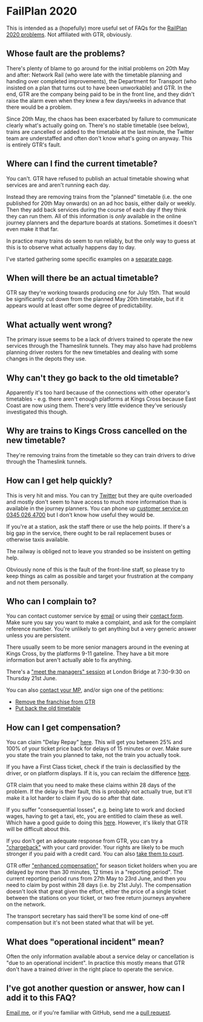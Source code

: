 # FailPlan 2020

This is intended as a (hopefully) more useful set of FAQs for the [RailPlan 2020 problems](https://www.railplan2020.com/timetables). Not affiliated with GTR, obviously.

## Whose fault are the problems?

There's plenty of blame to go around for the initial problems on 20th May and after: Network Rail (who were late with the timetable planning and handing over completed improvements), the Department for Transport (who insisted on a plan that turns out to have been unworkable) and GTR. In the end, GTR are the company being paid to be in the front line, and they didn't raise the alarm even when they knew a few days/weeks in advance that there would be a problem.

Since 20th May, the chaos has been exacerbated by failure to communicate clearly what's actually going on. There's no stable timetable (see below), trains are cancelled or added to the timetable at the last minute, the Twitter team are understaffed and often don't know what's going on anyway. This is entirely GTR's fault.

## Where can I find the current timetable?

You can't. GTR have refused to publish an actual timetable showing what services are and aren't running each day.

Instead they are removing trains from the "planned" timetable (i.e. the one published for 20th May onwards) on an ad hoc basis, either daily or weekly. Then they add back services during the course of each day if they think they can run them. All of this information is *only* available in the online journey planners and the departure boards at stations. Sometimes it doesn't even make it that far.

In practice many trains do seem to run reliably, but the only way to guess at this is to observe what actually happens day to day.

I've started gathering some specific examples on a [separate page](trains).

## When will there be an actual timetable?

GTR say they're working towards producing one for July 15th. That would be significantly cut down from the planned May 20th timetable, but if it appears would at least offer some degree of predictability.

## What actually went wrong?

The primary issue seems to be a lack of drivers trained to operate the new services through the Thameslink tunnels. They may also have had problems planning driver rosters for the new timetables and dealing with some changes in the depots they use.

## Why can't they go back to the old timetable?

Apparently it's too hard because of the connections with other operator's timetables - e.g. there aren't enough platforms at Kings Cross because East Coast are now using them. There's very little evidence they've seriously investigated this though.

## Why are trains to Kings Cross cancelled on the new timetable?

They're removing trains from the timetable so they can train drivers to drive through the Thameslink tunnels.

## How can I get help quickly?

This is very hit and miss. You can try [Twitter](https://twitter.com/GNRailUK) but they are quite overloaded and mostly don't seem to have access to much more information than is available in the journey planners. You can phone up [customer service on 0345 026 4700](https://www.greatnorthernrail.com/help-and-support/contact-us) but I don't know how useful they would be.

If you're at a station, ask the staff there or use the help points. If there's a big gap in the service, there ought to be rail replacement buses or otherwise taxis available.

The railway is obliged not to leave you stranded so be insistent on getting help.

Obviously none of this is the fault of the front-line staff, so please try to keep things as calm as possible and target your frustration at the company and not them personally.

## Who can I complain to?

You can contact customer service by [email](mailto:customerservices@greatnorthernrail.com) or using their [contact form](https://www.greatnorthernrail.com/help-and-support/contact-us). Make sure you say you want to make a complaint, and ask for the complaint reference number. You're unlikely to get anything but a very generic answer unless you are persistent.

There usually seem to be more senior managers around in the evening at Kings Cross, by the platforms 9-11 gateline. They have a bit more information but aren't actually able to fix anything.

There's a ["meet the managers" session](https://www.southernrailway.com/help-and-support/listening-to-you/meet-the-manager) at London Bridge at 7:30-9:30 on Thursday 21st June.

You can also [contact your MP](https://www.writetothem.com/), and/or sign one of the petitions:

 - [Remove the franchise from GTR](https://petition.parliament.uk/petitions/220440)
 - [Put back the old timetable](https://petition.parliament.uk/petitions/220566)
 
 
## How can I get compensation?

You can claim "Delay Repay" [here](https://www.greatnorthernrail.com/help-and-support/journey-problems/delay-repay-compensation/). This will get you between 25% and 100% of your ticket price back for delays of 15 minutes or over. Make sure you state the train you planned to take, not the train you actually took.

If you have a First Class ticket, check if the train is declassified by the driver, or on platform displays. If it is, you can reclaim the difference [here](https://www.greatnorthernrail.com/help-and-support/journey-problems/delay-repay-compensation/first-class-claim-form).

GTR claim that you need to make these claims within 28 days of the problem. If the delay is their fault, this is probably not actually true, but it'll make it a lot harder to claim if you do so after that date.

If you suffer "consequential losses", e.g. being late to work and docked wages, having to get a taxi, etc, you are entitled to claim these as well. Which have a good guide to doing this [here](https://www.which.co.uk/consumer-rights/regulation/consumer-rights-act-travel-amendments). However, it's likely that GTR will be difficult about this.

If you don't get an adequate response from GTR, you can try a ["chargeback"](https://www.which.co.uk/consumer-rights/advice/how-do-i-use-chargeback) with your card provider. Your rights are likely to be much stronger if you paid with a credit card. You can also [take them to court](https://www.which.co.uk/consumer-rights/advice/how-to-use-the-small-claims-court).

GTR offer ["enhanced compensation"](https://www.greatnorthernrail.com/help-and-support/journey-problems/delay-repay-compensation/enhanced-compensation) for season ticket holders when you are delayed by more than 30 minutes, 12 times in a "reporting period". The current reporting period runs from 27th May to 23rd June, and then you need to claim by post within 28 days (i.e. by 21st July). The compensation doesn't look that great given the effort, either the price of a single ticket between the stations on your ticket, or two free return journeys anywhere on the network.

The transport secretary has said there'll be some kind of one-off compensation but it's not been stated what that will be yet.

## What does "operational incident" mean?

Often the only information available about a service delay or cancellation is "due to an operational incident". In practice this mostly means that GTR don't have a trained driver in the right place to operate the service.

## I've got another question or answer, how can I add it to this FAQ?

[Email me](mailto:ganesh@earth.li), or if you're familiar with GitHub, send me a [pull request](https://github.com/hsenag/failplan2020).
